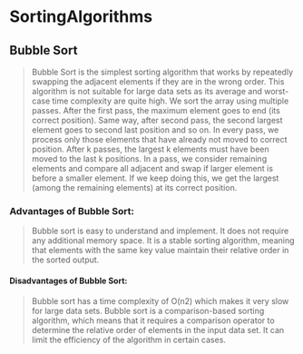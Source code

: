 # SortingAlgorithms
## Bubble Sort
> Bubble Sort is the simplest sorting algorithm that works by repeatedly swapping the adjacent elements if they are in the wrong order. This algorithm is not suitable for large data sets as its average and worst-case time complexity are quite high.
> We sort the array using multiple passes. After the first pass, the maximum element goes to end (its correct position). Same way, after second pass, the second largest element goes to second last position and so on.
> In every pass, we process only those elements that have already not moved to correct position. After k passes, the largest k elements must have been moved to the last k positions.
> In a pass, we consider remaining elements and compare all adjacent and swap if larger element is before a smaller element. If we keep doing this, we get the largest (among the remaining elements) at its correct position.
### Advantages of Bubble Sort:
> Bubble sort is easy to understand and implement.
> It does not require any additional memory space.
> It is a stable sorting algorithm, meaning that elements with the same key value maintain their relative order in the sorted output.
#### Disadvantages of Bubble Sort:
> Bubble sort has a time complexity of O(n2) which makes it very slow for large data sets.
> Bubble sort is a comparison-based sorting algorithm, which means that it requires a comparison operator to determine the relative order of elements in the input data set. It can limit the efficiency of the algorithm in certain cases.

